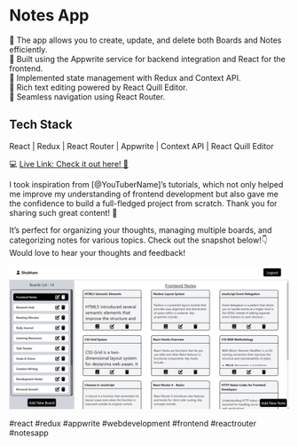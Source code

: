 # Notes App

🔹 The app allows you to create, update, and delete both Boards and Notes efficiently.  
🔹 Built using the Appwrite service for backend integration and React for the frontend.  
🔹 Implemented state management with Redux and Context API.  
🔹 Rich text editing powered by React Quill Editor.  
🔹 Seamless navigation using React Router.

## Tech Stack
React | Redux | React Router | Appwrite | Context API | React Quill Editor

💻 [Live Link: Check it out here! 🎉](https://notetakingapp05.netlify.app/login)

I took inspiration from [@YouTuberName]’s tutorials, which not only helped me improve my understanding of frontend development but also gave me the confidence to build a full-fledged project from scratch. Thank you for sharing such great content! 🙌

It’s perfect for organizing your thoughts, managing multiple boards, and categorizing notes for various topics. Check out the snapshot below!👇 Would love to hear your thoughts and feedback!

![Notes App Snapshot](https://raw.githubusercontent.com/letswriteaprogram/NoteTakingApp/refs/heads/main/public/notes.png)

#react #redux #appwrite #webdevelopment #frontend #reactrouter #notesapp
